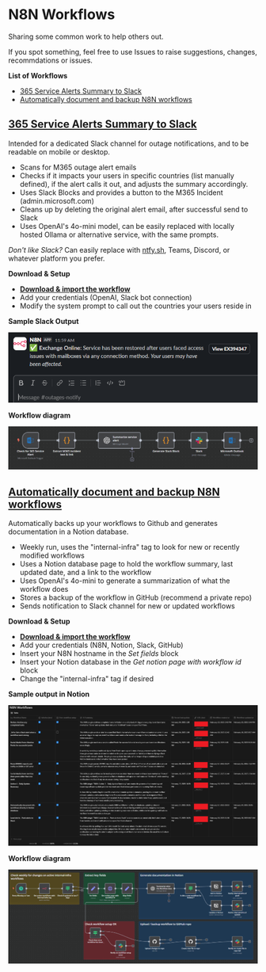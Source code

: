 # N8N Workflows

Sharing some common work to help others out.

If you spot something, feel free to use Issues to raise suggestions, changes, recommdations or issues.

**List of Workflows**

- [365 Service Alerts Summary to Slack](#365-service-alerts-summary-to-slack)
- [Automatically document and backup N8N workflows](#automatically-document-and-backup-n8n-workflows)


## [365 Service Alerts Summary to Slack](workflows/365_Service_Alerts__Summarize_and_push_alert_to_Slack.json)

Intended for a dedicated Slack channel for outage notifications, and to be readable on mobile or desktop.

- Scans for M365 outage alert emails
- Checks if it impacts your users in specific countries (list manually defined), if the alert calls it out, and adjusts the summary accordingly.
- Uses Slack Blocks and provides a button to the M365 Incident (admin.microsoft.com)
- Cleans up by deleting the original alert email, after successful send to Slack
- Uses OpenAI's 4o-mini model, can be easily replaced with locally hosted Ollama or alternative service, with the same prompts.

_Don't like Slack?_ Can easily replace with [ntfy.sh](https://ntfy.sh/), Teams, Discord, or whatever platform you prefer.

**Download & Setup**

- [**Download & import the workflow**](workflows/365_Service_Alerts__Summarize_and_push_alert_to_Slack.json)
- Add your credentials (OpenAI, Slack bot connection)
- Modify the system prompt to call out the countries your users reside in

**Sample Slack Output**

![**Sample Slack Output**](img/365_Service_Alert_SlackOutput.png)

**Workflow diagram**

![**Workflow diagram**](img/365_Service_Alert_N8NEditorView.png)




## [Automatically document and backup N8N workflows](workflows/Automatically_document_n8n_workflows_directly_in_Notion_database.json)

Automatically backs up your workflows to Github and generates documentation in a Notion database.

- Weekly run, uses the "internal-infra" tag to look for new or recently modified workflows
- Uses a Notion database page to hold the workflow summary, last updated date, and a link to the workflow
- Uses OpenAI's 4o-mini to generate a summarization of what the workflow does
- Stores a backup of the workflow in GitHub (recommend a private repo)
- Sends notification to Slack channel for new or updated workflows

**Download & Setup**

- [**Download & import the workflow**](workflows/Automatically_document_n8n_workflows_directly_in_Notion_database.json)
- Add your credentials (N8N, Notion, Slack, GitHub)
- Insert your N8N hostname in the _Set fields_ block
- Insert your Notion database in the _Get notion page with workflow id_ block
- Change the "internal-infra" tag if desired

**Sample output in Notion**

![**Sample output in Notion**](img/Autodoc_backup_workflows_NotionOutput.png)

**Workflow diagram**

![**Autodoc and backup Workflow diagram**](img/Autodoc_backup_workflows_N8NEditorView.png)